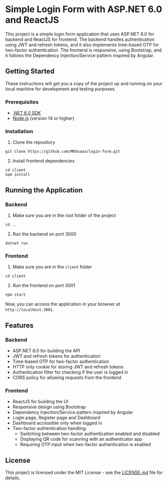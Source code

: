 # Simple Login Form with ASP.NET 6.0 and ReactJS

This project is a simple login form application that uses ASP.NET 6.0 for backend and ReactJS for frontend. The backend handles authentication using JWT and refresh tokens, and it also implements time-based OTP for two-factor authentication. The frontend is responsive, using Bootstrap, and it follows the Dependency Injection/Service pattern inspired by Angular.

## Getting Started

These instructions will get you a copy of the project up and running on your local machine for development and testing purposes.

### Prerequisites

- [.NET 6.0 SDK](https://dotnet.microsoft.com/download/dotnet/6.0)
- [Node.js](https://nodejs.org/en/download/) (version 14 or higher)

### Installation

1. Clone the repository

```
git clone https://github.com/MKhoaaa/login-form.git
```

2. Install frontend dependencies

```
cd client
npm install
```

## Running the Application

### Backend

1. Make sure you are in the root folder of the project

```
cd ..
```

2. Run the backend on port 3000

```
dotnet run
```

### Frontend

1. Make sure you are in the `client` folder

```
cd client
```

2. Run the frontend on port 3001

```
npm start
```

Now, you can access the application in your browser at `http://localhost:3001`.

## Features

### Backend

- ASP.NET 6.0 for building the API
- JWT and refresh tokens for authentication
- Time-based OTP for two-factor authentication
- HTTP only cookie for storing JWT and refresh tokens
- Authentication filter for checking if the user is logged in
- CORS policy for allowing requests from the frontend

### Frontend

- ReactJS for building the UI
- Responsive design using Bootstrap
- Dependency Injection/Service pattern inspired by Angular
- Login page, Register page and Dashboard
- Dashboard accessible only when logged in
- Two-factor authentication handling:
  - Switching between two-factor authentication enabled and disabled
  - Displaying QR code for scanning with an authenticator app
  - Requiring OTP input when two-factor authentication is enabled

## License

This project is licensed under the MIT License - see the [LICENSE.md](https://github.com/your_username_/simple-login-form/blob/main/LICENSE.md) file for details.
